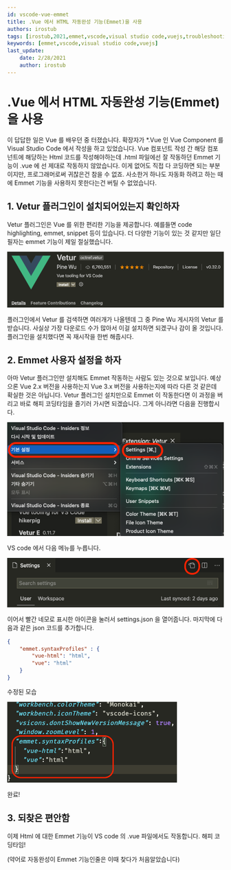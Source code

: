 ```yaml
---
id: vscode-vue-emmet
title: .Vue 에서 HTML 자동완성 기능(Emmet)을 사용
authors: irostub
tags: [irostub,2021,emmet,vscode,visual studio code,vuejs,troubleshooting]
keywords: [emmet,vscode,visual studio code,vuejs]
last_update:
    date: 2/28/2021
    author: irostub
---
```


# .Vue 에서 HTML 자동완성 기능(Emmet)을 사용

이 답답한 일은 Vue 를 배우던 중 터졌습니다. 확장자가 \*.Vue 인 Vue Component 를 Visual Studio Code 에서 작성을 하고 있었습니다. 
Vue 컴포넌트 작성 간 해당 컴포넌트에 해당하는 Html 코드를 작성해야하는데
.html 파일에선 잘 작동하던 Emmet 기능이 .vue 에 선 제대로 작동하지 않았습니다. 이게 없어도 직접 다 코딩하면 되는 부분이지만,
프로그래머로써 귀찮은건 참을 수 없죠. 사소한거 하나도 자동화 하려고 하는 때에 Emmet 기능을 사용하지 못한다는건 버틸 수 없었습니다.

## 1. Vetur 플러그인이 설치되어있는지 확인하자

Vetur 플러그인은 Vue 를 위한 편리한 기능을 제공합니다. 예를들면 code highlighting, emmet, snippet 등이 있습니다. 
더 다양한 기능이 있는 것 같지만 일단 필자는 emmet 기능이 제일 절실했습니다.

![vetur](vetur.png)

플러그인에서 Vetur 를 검색하면 여러개가 나올텐데 그 중 Pine Wu 게시자의 Vetur 를 받습니다. 사실상 가장 다운로드 수가 많아서 이걸 설치하면 되겠구나 감이 올 것입니다. 플러그인을 설치했다면 꼭 재시작을 한번 해줍시다.



## 2. Emmet 사용자 설정을 하자

아마 Vetur 플러그인만 설치해도 Emmet 작동하는 사람도 있는 것으로 보입니다. 예상으론 Vue 2.x 버전을 사용하는지 Vue 3.x 버전을 사용하는지에 따라 다른 것 같은데 확실한 것은 아닙니다. 
Vetur 플러그인 설치만으로 Emmet 이 작동한다면 이 과정을 버리고 바로 해피 코딩타임을 즐기러 가시면 되겠습니다. 그게 아니라면 다음을 진행합시다.

![setting](setting.png)

VS code 에서 다음 메뉴를 누릅니다.

![opensetting](open-setting-json.png)

이어서 빨간 네모로 표시한 아이콘을 눌러서 settings.json 을 열어줍니다.
마지막에 다음과 같은 json 코드를 추가합니다.

```json
{
    "emmet.syntaxProfiles" : {
        "vue-html": "html",
        "vue": "html"
    }
}
```

수정된 모습

![addjson](add-json.png)

완료!

## 3. 되찾은 편안함

이제 Html 에 대한 Emmet 기능이 VS code 의 .vue 파일에서도 작동합니다. 해피 코딩타임!

(약어로 자동완성이 Emmet 기능인줄은 이때 찾다가 처음알았습니다)

